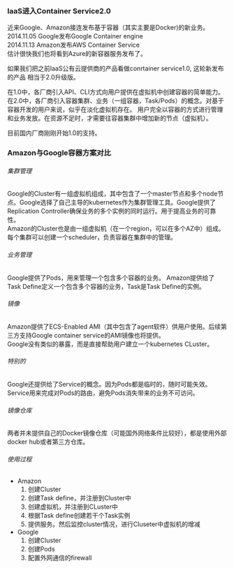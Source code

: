 ### IaaS进入Container Service2.0 
近来Google、Amazon接连发布基于容器（其实主要是Docker)的新业务。  
2014.11.05  Google发布Google Container engine  
2014.11.13  Amazon发布AWS Container Service  
估计很快我们也将看到Azure的新容器服务发布了。

如果我们把之前IaaS公有云提供商的产品看做conrtainer service1.0, 这轮新发布的产品
相当于2.0升级版。  

在1.0中，各厂商引入API、CLI方式向用户提供在虚拟机中创建容器的简单能力。  
在2.0中，各厂商引入容器集群、业务（一组容器，Task/Pods）的概念。对基于容器开发的用户来说，似乎在淡化虚拟机存在。
用户完全以容器的方式进行管理和业务发放。在资源不足时，才需要往容器集群中增加新的节点（虚拟机）。  

目前国内厂商刚刚开始1.0的支持。

### Amazon与Google容器方案对比  
###### 集群管理    
Google的Cluster有一组虚拟机组成，其中包含了一个master节点和多个node节点。Google选择了自己主导的kubernetes作为集群管理工具。Google提供了Replication Controller确保业务的多个实例的同时运行。用于提高业务的可靠性。     
Amazon的Cluster也是由一组虚拟机（在一个region，可以在多个AZ中）组成。每个集群可以创建一个scheduler，负责容器在集群中的管理。
###### 业务管理    
Google提供了Pods，用来管理一个包含多个容器的业务。
Amazon提供给了Task Define定义一个包含多个容器的业务，Task是Task Define的实例。  
###### 镜像   
Amazon提供了ECS-Enabled AMI（其中包含了agent软件）供用户使用。后续第三方支持Google container service的AMI镜像也将提供。  
Google没有类似的暴露，而是直接帮助用户建立一个kubernetes CLuster。  
###### 特别的 
Google还提供给了Service的概念。因为Pods都是临时的，随时可能失效。Service用来完成对Pods的路由，避免Pods消失带来的业务不可访问。  
###### 镜像仓库
两者并未提供自己的Docker镜像仓库（可能国外网络条件比较好），都是使用外部docker hub或者第三方仓库。  
###### 使用过程
+ Amazon  
  1. 创建Cluster  
  2. 创建Task define，并注册到Cluster中  
  3. 创建虚拟机，并注册到CLuster中  
  4. 根据Task define创建若干个Task实例  
  5. 提供服务。然后监控cluster情况，进行Cluseter中虚拟机的增减  
+ Google   
  1. 创建Cluster
  2. 创建Pods
  3. 配置外网通信的firewall

